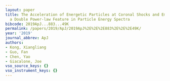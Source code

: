 ```yaml
---
layout: paper
title: The Acceleration of Energetic Particles at Coronal Shocks and Emergence of
  a Double Power-law Feature in Particle Energy Spectra
bibcode: 2019ApJ...883...49K
permalink: /papers/2019/ApJ/2019ApJ%2E%2E%2E883%2E%2E%2E49K/
year: '2019'
journal_abbrev: ApJ
authors:
- Kong, Xiangliang
- Guo, Fan
- Chen, Yao
- Giacalone, Joe
vso_source_keys: {}
vso_instrument_keys: {}
---
```

